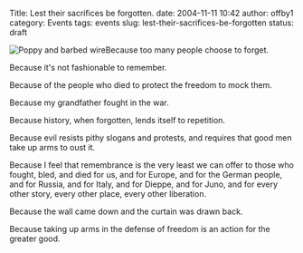 Title: Lest their sacrifices be forgotten.
date: 2004-11-11 10:42
author: offby1
category: Events
tags: events
slug: lest-their-sacrifices-be-forgotten
status: draft

![Poppy and barbed wire](/images/poppy.gif)Because too many people choose to forget.

Because it's not fashionable to remember.

Because of the people who died to protect the freedom to mock them.

Because my grandfather fought in the war.

Because history, when forgotten, lends itself to repetition.

Because evil resists pithy slogans and protests, and requires that good men take up arms to oust it.

Because I feel that remembrance is the very least we can offer to those who fought, bled, and died for us, and for Europe, and for the German people, and for Russia, and for Italy, and for Dieppe, and for Juno, and for every other story, every other place, every other liberation.

Because the wall came down and the curtain was drawn back.

Because taking up arms in the defense of freedom is an action for the greater good.
